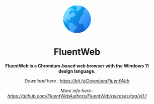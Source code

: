 
<p align="center">
  <img alt="Files Logo" src="FluentWeb2/Assets/Square44x44Logo.altform-unplated_targetsize-256.png" width="90px" />
  <h1 align="center">FluentWeb</h1>
</p>

**<p align="center">FluentWeb is a Chromium-based web browser with the Windows 11 design language.</p>**
*<p align="center">Download here : https://bit.ly/DownloadFluentWeb</p>*
*<p align="center">More info here : https://github.com/FluentWebAuthors/FluentWeb/releases/tag/v0.1</p>*
